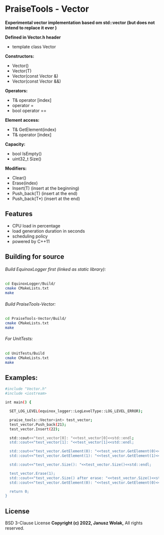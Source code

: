 # PraiseTools - Vector
**Experimental vector implementation based om std::vector (but does not intend to replace it ever )**

**Defined in Vector.h header**
- template <class T> class Vector

**Constructors:**
- Vector()
- Vector(T)
- Vector(const Vector &)
- Vector(const Vector &&)

**Operators:**
- T& operator [index]
- operator =
- bool operator ==

**Element access:**
- T& GetElement(index)
- T& operator [index]

**Capacity:**
- bool IsEmpty()
- uint32_t Size()

**Modifiers:**
- Clear()
- Erase(index)
- Insert(T) (insert at the beginning)
- Push_back(T) (insert at the end)
- Push_back(T*) (insert at the end)

## Features

- CPU load in percentage
- load generation duration in seconds
- scheduling policy
- powered by C++11


## Building for source

###### Build EquinoxLogger first (linked as static library):

```sh
cd EquinoxLogger/Build/
cmake CMakeLists.txt
make
```

###### Build PraiseTools-Vector:

```sh
cd PraiseTools-Vector/Build/
cmake CMakeLists.txt
make
```

###### For UnitTests:

```sh
cd UnitTests/Build
cmake CMakeLists.txt
make
```
## Examples:
```sh
#include "Vector.h"
#include <iostream>

int main() {

  SET_LOG_LEVEL(equinox_logger::LogLevelType::LOG_LEVEL_ERROR);

  praise_tools::Vector<int> test_vector;
  test_vector.Push_back(21);
  test_vector.Insert(22);

  std::cout<<"test_vector[0]: "<<test_vector[0]<<std::endl;
  std::cout<<"test_vector[1]: "<<test_vector[1]<<std::endl;

  std::cout<<"test_vector.GetElement(0): "<<test_vector.GetElement(0)<<std::endl;
  std::cout<<"test_vector.GetElement(1): "<<test_vector.GetElement(1)<<std::endl;

  std::cout<<"test_vector.Size(): "<<test_vector.Size()<<std::endl;

  test_vector.Erase(1);
  std::cout<<"test_vector.Size() after erase: "<<test_vector.Size()<<std::endl;
  std::cout<<"test_vector.GetElement(0): "<<test_vector.GetElement(0)<<std::endl;

  return 0;
}
```

## License

BSD 3-Clause License
**Copyright (c) 2022, Janusz Wolak,**
All rights reserved.
